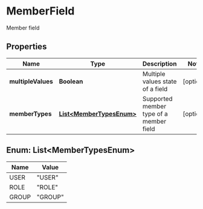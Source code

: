 

# MemberField

Member field

## Properties

| Name | Type | Description | Notes |
|------------ | ------------- | ------------- | -------------|
|**multipleValues** | **Boolean** | Multiple values state of a field |  [optional] |
|**memberTypes** | [**List&lt;MemberTypesEnum&gt;**](#List&lt;MemberTypesEnum&gt;) | Supported member type of a member field |  [optional] |



## Enum: List&lt;MemberTypesEnum&gt;

| Name | Value |
|---- | -----|
| USER | &quot;USER&quot; |
| ROLE | &quot;ROLE&quot; |
| GROUP | &quot;GROUP&quot; |



